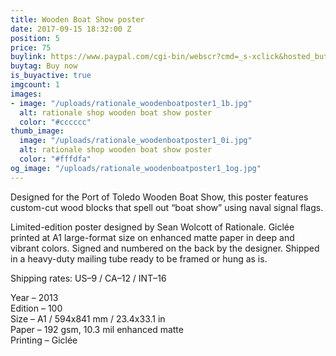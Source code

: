 ```yaml
---
title: Wooden Boat Show poster
date: 2017-09-15 18:32:00 Z
position: 5
price: 75
buylink: https://www.paypal.com/cgi-bin/webscr?cmd=_s-xclick&hosted_button_id=M6KBZD2V2937L
buytag: Buy now
is_buyactive: true
imgcount: 1
images:
- image: "/uploads/rationale_woodenboatposter1_1b.jpg"
  alt: rationale shop wooden boat show poster
  color: "#cccccc"
thumb_image:
  image: "/uploads/rationale_woodenboatposter1_0i.jpg"
  alt: rationale shop wooden boat show poster
  color: "#fffdfa"
og_image: "/uploads/rationale_woodenboatposter1_1og.jpg"
---
```


Designed for the Port of Toledo Wooden Boat Show, this poster features custom-cut wood blocks that spell out “boat show” using naval signal flags.

Limited-edition poster designed by Sean Wolcott of Rationale. Giclée printed at A1 large-format size on enhanced matte paper in deep and vibrant colors. Signed and numbered on the back by the designer. Shipped in a heavy-duty mailing tube ready to be framed or hung as is.

Shipping rates: US–9 / CA–12 / INT–16

Year – 2013 <br>
Edition – 100 <br> 
Size – A1 / 594x841 mm / 23.4x33.1 in <br> 
Paper – 192 gsm, 10.3 mil enhanced matte <br> 
Printing – Giclée